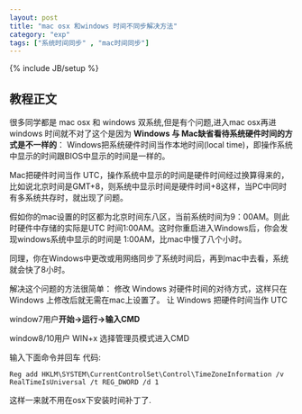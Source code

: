 ```yaml
---
layout: post
title: "mac osx 和windows 时间不同步解决方法"
category: "exp"
tags: ["系统时间同步" , "mac时间同步"]
---
```

{% include JB/setup %}

## 教程正文

很多同学都是 mac osx 和 windows 双系统,但是有个问题,进入mac osx再进windows 时间就不对了这个是因为
**Windows 与 Mac缺省看待系统硬件时间的方式是不一样的**：
Windows把系统硬件时间当作本地时间(local time)，即操作系统中显示的时间跟BIOS中显示的时间是一样的。

Mac把硬件时间当作 UTC，操作系统中显示的时间是硬件时间经过换算得来的，比如说北京时间是GMT+8，则系统中显示时间是硬件时间+8这样，当PC中同时有多系统共存时，就出现了问题。

假如你的mac设置的时区都为北京时间东八区，当前系统时间为9：00AM。则此时硬件中存储的实际是UTC 时间1:00AM。这时你重启进入Windows后，你会发现windows系统中显示的时间是 1:00AM，比mac中慢了八个小时。

同理，你在Windows中更改或用网络同步了系统时间后，再到mac中去看，系统就会快了8小时。

解决这个问题的方法很简单：
修改 Windows 对硬件时间的对待方式，这样只在 Windows 上修改后就无需在mac上设置了。
让 Windows 把硬件时间当作 UTC

window7用户**开始->运行->输入CMD**

window8/10用户 WIN+x 选择管理员模式进入CMD


输入下面命令并回车
代码:

```
Reg add HKLM\SYSTEM\CurrentControlSet\Control\TimeZoneInformation /v RealTimeIsUniversal /t REG_DWORD /d 1
```

这样一来就不用在osx下安装时间补丁了.